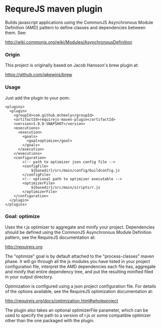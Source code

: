 # RequreJS maven plugin

Builds javascript applications using the CommonJS Asynchronous Module Definition (AMD) 
pattern to define classes and dependencies between them. See:

http://wiki.commonjs.org/wiki/Modules/AsynchronousDefinition

### Origin

This project is originally based on Jacob Hansson's brew plugin at:

https://github.com/jakewins/brew

### Usage

Just add the plugin to your pom:

    <plugins> 
      <plugin>
        <groupId>com.github.mcheely</groupId>
        <artifactId>requirejs-maven-plugin</artifactId>
        <version>1.0.0-SNAPSHOT</version>
        <executions>
          <execution>
            <goals>
              <goal>optimize</goal>
            </goals>
          </execution>
        </executions>
        <configuration>
            <!-- path to optimizer json config file -->
            <configFile>
                ${basedir}/src/main/config/buildconfig.js
            </configFile>
            <!-- optional path to optimizer executable -->
            <optimizerFile>
                ${basedir}/src/main/scripts/r.js
            </optimizerFile>
        </configuration>
      </plugin>
    </plugins>

### Goal: optimize

Uses the r.js optimizer to aggregate and minify your project. Dependencies should be 
defined using the CommonJS Asynchronous Module Definition pattern, see the RequireJS documentation at:

http://requirejs.org

The "optimize" goal is by default attached to the "process-classes" maven phase. It will go through
all the js modules you have listed in your project configuration file, interpret the AMD dependencies
each file has, aggregate and minify that entire dependency tree, and put the resulting minified filed in 
your output directory.

Optimization is configured using a json project configuration file. For details of the options available,
see the RequireJS optimization documentation at:

http://requirejs.org/docs/optimization.html#wholeproject

The plugin also takes an optional optimizerFile parameter, which can be used to specify the path to a
version of r.js or some compatible optimizer other than the one packaged with the plugin.
